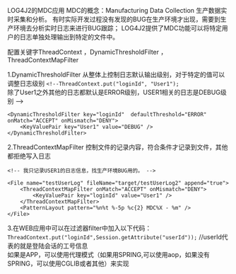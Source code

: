LOG4J2的MDC应用
MDC的概念：Manufacturing Data Collection 生产数据实时采集和分析。
有时实际开发过程没有发现的BUG在生产环境才出现，需要到生产环境去分析实时日志来进行BUG跟踪；
LOG4J2提供了MDC功能可以将特定用户的日志单独处理输出到特定的文件中。

配置关键字ThreadContext ，DynamicThresholdFilter ，ThreadContextMapFilter

1.DynamicThresholdFilter 从整体上控制日志默认输出级别，对于特定的值可以调整日志级别
`<!--ThreadContext.put("loginId", "User1");`<br/> 除了User1之外其他的日志都默认是ERROR级别，USER1相关的日志是DEBUG级别 -->

    <DynamicThresholdFilter key="loginId"  defaultThreshold="ERROR" 
    onMatch="ACCEPT" onMismatch="DENY">
        <KeyValuePair key="User1" value="DEBUG" />
    </DynamicThresholdFilter>

2.ThreadContextMapFilter 控制文件的记录内容，符合条件才记录到文件，其他都拒绝写入日志

    <!-- 我只记录USER1的日志信息，找生产环境BUG用的。 -->

    <File name="testUserLog" fileName="target/testUserLog2" append="true">
        <ThreadContextMapFilter onMatch="ACCEPT" onMismatch="DENY">
            <KeyValuePair key="loginId" value="User1" />
        </ThreadContextMapFilter>
        <PatternLayout pattern="%n%t %-5p %c{2} MDC%X - %m" />
    </File>

3.在WEB应用中可以在过滤器filter中加入以下代码：
`ThreadContext.put("loginId",Session.getAttribute("userId"));` //userId代表的就是登陆会话的工号信息<br/>
如果是APP，可以使用代理模式（如果用SPRING,可以使用aop，如果没有SPRING，可以使用CGLIB或者其他）来实现
